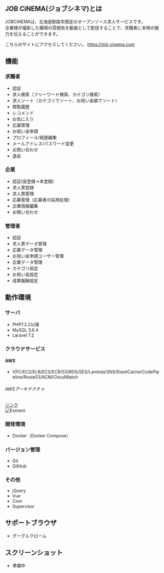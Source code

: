 ## JOB CiNEMA(ジョブシネマ)とは 
JOBCiNEMAは、北海道釧路市限定のオープンソース求人サービスです。  
企業様が撮影した職場の雰囲気を動画として配信することで、求職者に本物の魅力を伝えることができます。

こちらのサイトにアクセスしてください。 
<a href="https://job-cinema.comt" target="_blank">https://job-cinema.com</a>  

## 機能
### 求職者
- 認証
- 求人検索（フリーワード検索、カテゴリ検索）  
- 求人ソート（カテゴリでソート、お祝い金額でソート） 
- 閲覧履歴
- レコメンド
- お気に入り
- 応募管理
- お祝い金申請
- プロフィール/経歴編集  
- メールアドレス/パスワード変更
- お問い合わせ
- 退会  

### 企業  
- 認証(仮登録→本登録)
- 求人票登録
- 求人票管理
- 応募管理（応募者の採用処理）
- 企業情報編集  
- お問い合わせ

### 管理者
- 認証
- 求人票データ管理
- 応募データ管理
- お祝い金申請ユーザー管理
- 企業データ管理
- カテゴリ設定
- お祝い金設定
- 成果報酬設定

## 動作環境
### サーバ
- PHP7.2.2以降
- MySQL 5.6.4
- Laravel 7.2

### クラウドサービス
#### AWS
- VPC/EC2/ELB/ECS/ECR/S3/RDS/SES/Lambda/SNS/ElastiCache/CodePipeline/Route53/ACM/CloudWatch
###### AWSアーキテクチャ
<a href="https://cacoo.com/diagrams/hRPo5h6xqTi9HR7K/D2A7F" target="_blank">リンク</a>  
<img src="https://cacoo.com/diagrams/hRPo5h6xqTi9HR7K-D2A7F-w760-h570.png" alt="Exment">

### 開発環境
- Docker（Docker Compose）

### バージョン管理
- Git
- GitHub

### その他
- jQuery
- Vue
- Cron
- Supervisor

## サポートブラウザ
- グーグルクローム

## スクリーンショット
- 準備中
